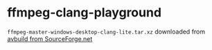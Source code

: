 ffmpeg-clang-playground
=======================
`ffmpeg-master-windows-desktop-clang-lite.tar.xz` downloaded from [avbuild from SourceForge.net](https://sourceforge.net/projects/avbuild/files/windows-desktop/ffmpeg-master-windows-desktop-clang-lite.tar.xz/download)
